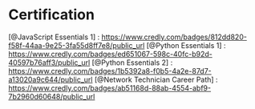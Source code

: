 # Certification
[@JavaScript Essentials 1] : https://www.credly.com/badges/812dd820-f58f-44aa-9e25-3fa55d8ff7e8/public_url
[@Python Essentials 1] : https://www.credly.com/badges/ed651067-598c-40fc-b92d-40597b76aff3/public_url
[@Python Essentials 2] : https://www.credly.com/badges/1b5392a8-f0b5-4a2e-87d7-a13020a9c644/public_url
[@Network Technician Career Path] : https://www.credly.com/badges/ab51168d-88ab-4554-abf9-7b2960d60648/public_url

